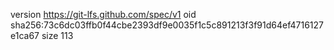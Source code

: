 version https://git-lfs.github.com/spec/v1
oid sha256:73c6dc03ffb0f44cbe2393df9e0035f1c5c891213f3f91d64ef4716127e1ca67
size 113
